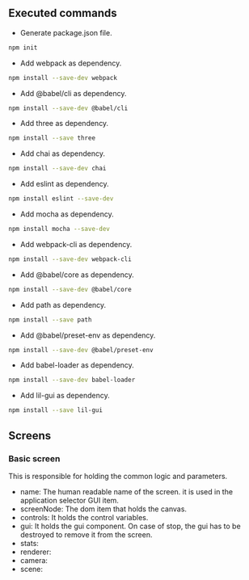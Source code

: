 
## Executed commands

- Generate package.json file.

```bash
npm init
```

- Add webpack as dependency.

```bash
npm install --save-dev webpack
```

- Add @babel/cli as dependency.

```bash
npm install --save-dev @babel/cli
```

- Add three as dependency.

```bash
npm install --save three
```

- Add chai as dependency.

```bash
npm install --save-dev chai
```

- Add eslint as dependency.

```bash
npm install eslint --save-dev
```

- Add mocha as dependency.

```bash
npm install mocha --save-dev
```

- Add webpack-cli as dependency.

```bash
npm install --save-dev webpack-cli
```

- Add @babel/core as dependency.

```bash
npm install --save-dev @babel/core
```

- Add path as dependency.

```bash
npm install --save path
```

- Add @babel/preset-env as dependency.

```bash
npm install --save-dev @babel/preset-env
```

- Add babel-loader as dependency.

```bash
npm install --save-dev babel-loader
```

- Add lil-gui as dependency.

```bash
npm install --save lil-gui
```

## Screens

### Basic screen

This is responsible for holding the common logic and parameters.

- name: The human readable name of the screen. it is used in the application selector GUI item.
- screenNode: The dom item that holds the canvas.
- controls: It holds the control variables.
- gui: It holds the gui component. On case of stop, the gui has to be destroyed to remove it from the screen.
- stats:
- renderer:
- camera:
- scene:
